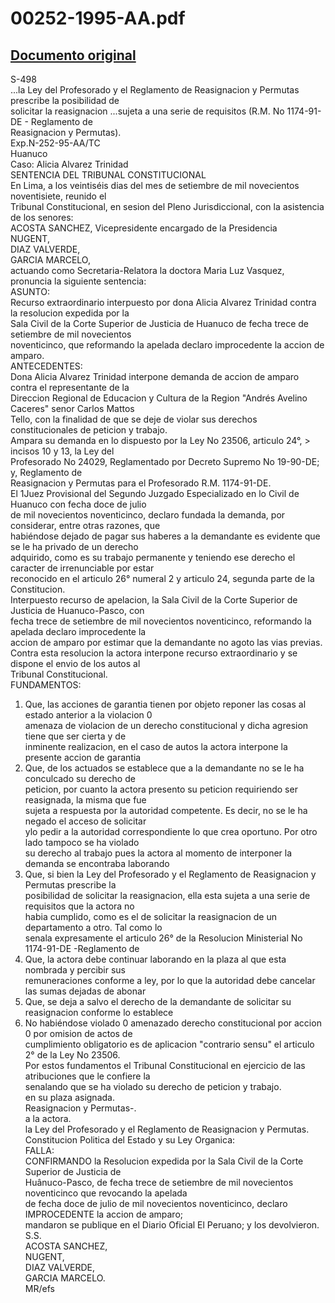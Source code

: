 
00252-1995-AA.pdf
=================
  
[Documento original](https://tc.gob.pe/jurisprudencia/1997/00252-1995-AA.pdf)  
---  
S-498  
...la Ley del Profesorado y el Reglamento de Reasignacion y Permutas prescribe la posibilidad de  
solicitar la reasignacion ...sujeta a una serie de requisitos (R.M. No 1174-91-DE - Reglamento de  
Reasignacion y Permutas).  
Exp.N-252-95-AA/TC  
Huanuco  
Caso: Alicia Alvarez Trinidad  
SENTENCIA DEL TRIBUNAL CONSTITUCIONAL  
En Lima, a los veintiséis dias del mes de setiembre de mil novecientos noventisiete, reunido el  
Tribunal Constitucional, en sesion del Pleno Jurisdiccional, con la asistencia de los senores:  
ACOSTA SANCHEZ, Vicepresidente encargado de la Presidencia  
NUGENT,  
DIAZ VALVERDE,  
GARCIA MARCELO,  
actuando como Secretaria-Relatora la doctora Maria Luz Vasquez, pronuncia la siguiente sentencia:  
ASUNTO:  
Recurso extraordinario interpuesto por dona Alicia Alvarez Trinidad contra la resolucion expedida por la  
Sala Civil de la Corte Superior de Justicia de Huanuco de fecha trece de setiembre de mil novecientos  
noventicinco, que reformando la apelada declaro improcedente la accion de amparo.  
ANTECEDENTES:  
Dona Alicia Alvarez Trinidad interpone demanda de accion de amparo contra el representante de la  
Direccion Regional de Educacion y Cultura de la Region "Andrés Avelino Caceres" senor Carlos Mattos  
Tello, con la finalidad de que se deje de violar sus derechos constitucionales de peticion y trabajo.  
Ampara su demanda en lo dispuesto por la Ley No 23506, articulo 24°, > incisos 10 y 13, la Ley del  
Profesorado No 24029, Reglamentado por Decreto Supremo No 19-90-DE; y, Reglamento de  
Reasignacion y Permutas para el Profesorado R.M. 1174-91-DE.  
El 1Juez Provisional del Segundo Juzgado Especializado en lo Civil de Huanuco con fecha doce de julio  
de mil novecientos noventicinco, declaro fundada la demanda, por considerar, entre otras razones, que  
habiéndose dejado de pagar sus haberes a la demandante es evidente que se le ha privado de un derecho  
adquirido, como es su trabajo permanente y teniendo ese derecho el caracter de irrenunciable por estar  
reconocido en el articulo 26° numeral 2 y articulo 24, segunda parte de la Constitucion.  
Interpuesto recurso de apelacion, la Sala Civil de la Corte Superior de Justicia de Huanuco-Pasco, con  
fecha trece de setiembre de mil novecientos noventicinco, reformando la apelada declaro improcedente la  
accion de amparo por estimar que la demandante no agoto las vias previas.  
Contra esta resolucion la actora interpone recurso extraordinario y se dispone el envio de los autos al  
Tribunal Constitucional.  
FUNDAMENTOS:  
1. Que, las acciones de garantia tienen por objeto reponer las cosas al estado anterior a la violacion 0  
amenaza de violacion de un derecho constitucional y dicha agresion tiene que ser cierta y de  
inminente realizacion, en el caso de autos la actora interpone la presente accion de garantia  
2. Que, de los actuados se establece que a la demandante no se le ha conculcado su derecho de  
peticion, por cuanto la actora presento su peticion requiriendo ser reasignada, la misma que fue  
sujeta a respuesta por la autoridad competente. Es decir, no se le ha negado el acceso de solicitar  
ylo pedir a la autoridad correspondiente lo que crea oportuno. Por otro lado tampoco se ha violado  
su derecho al trabajo pues la actora al momento de interponer la demanda se encontraba laborando  
3. Que, si bien la Ley del Profesorado y el Reglamento de Reasignacion y Permutas prescribe la  
posibilidad de solicitar la reasignacion, ella esta sujeta a una serie de requisitos que la actora no  
habia cumplido, como es el de solicitar la reasignacion de un departamento a otro. Tal como lo  
senala expresamente el articulo 26° de la Resolucion Ministerial No 1174-91-DE -Reglamento de  
4. Que, la actora debe continuar laborando en la plaza al que esta nombrada y percibir sus  
remuneraciones conforme a ley, por lo que la autoridad debe cancelar las sumas dejadas de abonar  
5. Que, se deja a salvo el derecho de la demandante de solicitar su reasignacion conforme lo establece  
6. No habiéndose violado 0 amenazado derecho constitucional por accion 0 por omision de actos de  
cumplimiento obligatorio es de aplicacion "contrario sensu" el articulo 2° de la Ley No 23506.  
Por estos fundamentos el Tribunal Constitucional en ejercicio de las atribuciones que le confiere la  
senalando que se ha violado su derecho de peticion y trabajo.  
en su plaza asignada.  
Reasignacion y Permutas-.  
a la actora.  
la Ley del Profesorado y el Reglamento de Reasignacion y Permutas.  
Constitucion Politica del Estado y su Ley Organica:  
FALLA:  
CONFIRMANDO la Resolucion expedida por la Sala Civil de la Corte Superior de Justicia de  
Huânuco-Pasco, de fecha trece de setiembre de mil novecientos noventicinco que revocando la apelada  
de fecha doce de julio de mil novecientos noventicinco, declaro IMPROCEDENTE la accion de amparo;  
mandaron se publique en el Diario Oficial El Peruano; y los devolvieron.  
S.S.  
ACOSTA SANCHEZ,  
NUGENT,  
DIAZ VALVERDE,  
GARCIA MARCELO.  
MR/efs